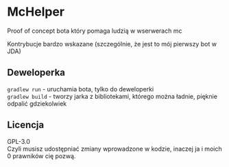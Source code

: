 # McHelper

Proof of concept bota który pomaga ludzią w wserwerach mc

Kontrybucje bardzo wskazane (szczególnie, że jest to mój pierwszy bot w JDA)

## Deweloperka

`gradlew run` - uruchamia bota, tylko do deweloperki  
`gradlew build` - tworzy jarka z bibliotekami, którego można ładnie, pięknie odpalić gdziekolwiek

## Licencja

GPL-3.0  
Czyli musisz udostępniać zmiany wprowadzone w kodzie, inaczej ja i moich 0 prawników cię pozwą.